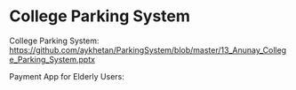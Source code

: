 # College Parking System
College Parking System: https://github.com/aykhetan/ParkingSystem/blob/master/13_Anunay_College_Parking_System.pptx

Payment App for Elderly Users: 
